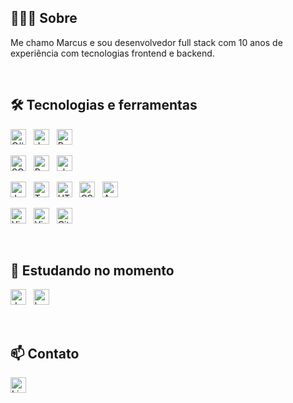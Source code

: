 ## 👨🏻‍💻 Sobre

Me chamo Marcus e sou desenvolvedor full stack com 10 anos de experiência com tecnologias frontend e backend.

<br>

<a name="#tecnologia"></a>
## 🛠 Tecnologias e ferramentas

[<img src="https://img.shields.io/badge/C%23-373D48?logo=c-sharp&logoColor=239120" alt="C# logo" title="C#" height="25" />][tec_anchor]
&nbsp;
[<img src="https://img.shields.io/badge/.NET-373D48?logo=dotnet&logoColor=A376D5" alt="dotnet logo" title=".NET" height="25" />][tec_anchor]
&nbsp;
[<img src="https://img.shields.io/badge/RabbitMQ-373D48?logo=rabbitmq&logoColor=FF6600" alt="RabbitMQ logo" title="RabbitMQ" height="25" />][tec_anchor]
<br>

[<img src="https://img.shields.io/badge/SQL%20Server-373D48?logo=microsoft-sql-server&logoColor=de5654" alt="SQL Server logo" title="SQL Server" height="25" />][tec_anchor]
&nbsp;
[<img src="https://img.shields.io/badge/Redis-373D48?logo=redis&logoColor=DC382C" alt="Redis logo" title="Redis" height="25" />][tec_anchor]
&nbsp;
[<img src="https://img.shields.io/badge/ElasticSearch-373D48?logo=elasticsearch&logoColor=F0BF1A" alt="elasticsearch logo" title="ElasticSearch" height="25" />][tec_anchor]
&nbsp;
<br>

[<img src="https://img.shields.io/badge/JavaScript-373D48?logo=javascript&logoColor=F7DF1E" alt="JavaScript logo" title="JavaScript" height="25" />][tec_anchor]
&nbsp;
[<img src="https://img.shields.io/badge/TypeScript-373D48?logo=typescript&logoColor=3178C6" alt="TypeScript logo" title="TypeScript" height="25" />][tec_anchor]
&nbsp;
[<img src="https://img.shields.io/badge/HTML5-373D48?logo=html5&logoColor=E34F26" alt="HTML5 logo" title="HTML5" height="25" />][tec_anchor]
&nbsp;
[<img src="https://img.shields.io/badge/CSS3-373D48?logo=css3&logoColor=1572B6" alt="CSS3 logo" title="CSS3" height="25" />][tec_anchor]
&nbsp;
[<img src="https://img.shields.io/badge/Angular-373D48?logo=angular&logoColor=DD0031" alt="Angular logo" title="Angular 2+" height="25" />][tec_anchor]
<br>

[<img src="https://img.shields.io/badge/Visual%20Studio-373D48?logo=visual-studio&logoColor=CD97F9" alt="Visual Studio logo" title="Visual Studio" height="25" />][tec_anchor]
&nbsp;
[<img src="https://img.shields.io/badge/VS%20Code-373D48?logo=visual-studio-code&logoColor=007ACC" alt="Visual Studio Code logo" title="Visual Studio Code" height="25" />][tec_anchor]
&nbsp;
[<img src="https://img.shields.io/badge/Git-373D48?logo=git&logoColor=F05032" alt="Git logo" title="Git" height="25" />][tec_anchor]
&nbsp;

<br>

<a name="#estudo"></a>
## 📖 Estudando no momento

[<img src="https://img.shields.io/badge/docker-373D48?logo=docker&logoColor=2496ED" alt="docker logo" title="docker" height="25" />][estudo_anchor]
&nbsp;
[<img src="https://img.shields.io/badge/kubernetes-373D48?logo=kubernetes&logoColor=326DE6" alt="kubernetes logo" title="kubernetes" height="25" />][estudo_anchor]

<br>

## 📫 Contato
[<img src="https://img.shields.io/badge/LinkedIn-373D48?logo=linkedin&logoColor=0077B5" alt="LinkedIn logo" title="LinkedIn" height="25" />](https://br.linkedin.com/in/marcustavora)


[tec_anchor]: #tecnologia--
[estudo_anchor]: #estudo--

<!---
marcustavora/marcustavora is a ✨ special ✨ repository because its `README.md` (this file) appears on your GitHub profile.
You can click the Preview link to take a look at your changes.
--->
